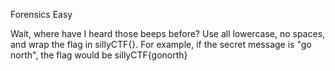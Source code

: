 Forensics Easy

Wait, where have I heard those beeps before? Use all lowercase, no spaces, and wrap the flag in sillyCTF{}. For example, if the secret message is "go north", the flag would be sillyCTF{gonorth}
